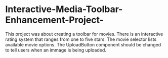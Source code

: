 # Interactive-Media-Toolbar-Enhancement-Project-

This project was about creating a toolbar for movies.  There is an interactive rating system that ranges from one to five stars.  The movie selector lists available movie options. The UploadButton component should be changed to tell users when an immage is being uploaded.
